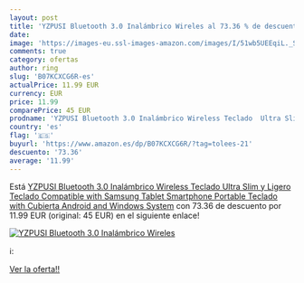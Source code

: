 ```yaml
---
layout: post
title: 'YZPUSI Bluetooth 3.0 Inalámbrico Wireles al 73.36 % de descuento'
date: 
image: 'https://images-eu.ssl-images-amazon.com/images/I/51wb5UEEqiL._SL200_.jpg'
comments: true
category: ofertas
author: ring
slug: 'B07KCXCG6R-es'
actualPrice: 11.99 EUR
currency: EUR
price: 11.99
comparePrice: 45 EUR
prodname: 'YZPUSI Bluetooth 3.0 Inalámbrico Wireless Teclado  Ultra Slim y Ligero Teclado Compatible with Samsung Tablet  Smartphone  Portable Teclado with Cubierta  Android and Windows System'
country: 'es'
flag: '🇪🇸'
buyurl: 'https://www.amazon.es/dp/B07KCXCG6R/?tag=tolees-21'
descuento: '73.36'
average: '11.99'
---
```


Está [YZPUSI Bluetooth 3.0 Inalámbrico Wireless Teclado  Ultra Slim y Ligero Teclado Compatible with Samsung Tablet  Smartphone  Portable Teclado with Cubierta  Android and Windows System](https://www.amazon.es/dp/B07KCXCG6R/?tag=tolees-21) con 73.36 de descuento por 11.99 EUR (original: 45 EUR) en el siguiente enlace!

[![YZPUSI Bluetooth 3.0 Inalámbrico Wireles](https://images-eu.ssl-images-amazon.com/images/I/51wb5UEEqiL._SL200_.jpg)](https://www.amazon.es/dp/B07KCXCG6R/?tag=tolees-21)

ℹ️:


[Ver la oferta!!](https://www.amazon.es/dp/B07KCXCG6R/?tag=tolees-21)
